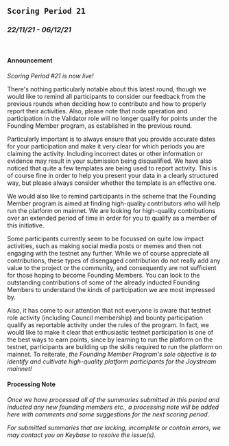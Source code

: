 ## `Scoring Period 21`
### _22/11/21 - 06/12/21_
<br>

#### Announcement
_Scoring Period #21 is now live!_

There's nothing particularly notable about this latest round, though we would like to remind all participants to consider our feedback from the previous rounds when deciding how to contribute and how to properly report their activities. Also, please note that node operation and participation in the Validator role will no longer qualify for points under the Founding Member program, as established in the previous round.

Particularly important is to always ensure that you provide accurate dates for your participation and make it very clear for which periods you are claiming the activity. Including incorrect dates or other information or evidence may result in your submission being disqualified. We have also noticed that quite a few templates are being used to report activity. This is of course fine in order to help you present your data in a clearly structured way, but please always consider whether the template is an effective one.

We would also like to remind participants in the scheme that the Founding Member program is aimed at finding high-quality contributors who will help run the platform on mainnet. We are looking for high-quality contributions over an extended period of time in order for you to qualify as a member of this initiative.

Some participants currently seem to be focussed on quite low impact activities, such as making social media posts or memes and then not engaging with the testnet any further. While we of course appreciate all contributions, these types of disengaged contribution do not really add any value to the project or the community, and consequently are not sufficient for those hoping to become Founding Members. You can look to the outstanding contributions of some of the already inducted Founding Members to understand the kinds of participation we are most impressed by.

Also, it has come to our attention that not everyone is aware that testnet role activity (including Council membership) and bounty participation qualify as reportable activity under the rules of the program. In fact, we would like to make it clear that enthusiastic testnet participation is one of the best ways to earn points, since by learning to run the platform on the testnet, participants are building up the skills required to run the platform on mainnet. To reiterate, _the Founding Member Program's sole objective is to identify and cultivate high-quality platform participants for the Joystream mainnet!_


#### Processing Note

_Once we have processed all of the summaries submitted in this period and inducted any new founding members etc., a processing note will be added here with comments and some suggestions for the next scoring period._

_For submitted summaries that are lacking, incomplete or contain errors, we may contact you on Keybase to resolve the issue(s)._
